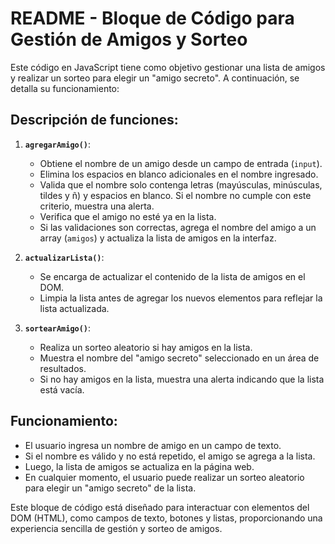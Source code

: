 # README - Bloque de Código para Gestión de Amigos y Sorteo

Este código en JavaScript tiene como objetivo gestionar una lista de amigos y realizar un sorteo para elegir un "amigo secreto". A continuación, se detalla su funcionamiento:

## Descripción de funciones:

1. **`agregarAmigo()`**:
   - Obtiene el nombre de un amigo desde un campo de entrada (`input`).
   - Elimina los espacios en blanco adicionales en el nombre ingresado.
   - Valida que el nombre solo contenga letras (mayúsculas, minúsculas, tildes y ñ) y espacios en blanco. Si el nombre no cumple con este criterio, muestra una alerta.
   - Verifica que el amigo no esté ya en la lista.
   - Si las validaciones son correctas, agrega el nombre del amigo a un array (`amigos`) y actualiza la lista de amigos en la interfaz.

2. **`actualizarLista()`**:
   - Se encarga de actualizar el contenido de la lista de amigos en el DOM.
   - Limpia la lista antes de agregar los nuevos elementos para reflejar la lista actualizada.

3. **`sortearAmigo()`**:
   - Realiza un sorteo aleatorio si hay amigos en la lista.
   - Muestra el nombre del "amigo secreto" seleccionado en un área de resultados.
   - Si no hay amigos en la lista, muestra una alerta indicando que la lista está vacía.

## Funcionamiento:

- El usuario ingresa un nombre de amigo en un campo de texto.
- Si el nombre es válido y no está repetido, el amigo se agrega a la lista.
- Luego, la lista de amigos se actualiza en la página web.
- En cualquier momento, el usuario puede realizar un sorteo aleatorio para elegir un "amigo secreto" de la lista.

Este bloque de código está diseñado para interactuar con elementos del DOM (HTML), como campos de texto, botones y listas, proporcionando una experiencia sencilla de gestión y sorteo de amigos.
